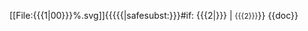 <includeonly>[[File:{{{1|00}}}%.svg]]{{{{{|safesubst:}}}#if: {{{2|}}}
| <small> {{{2}}}</small>}}</includeonly><noinclude>
{{doc}}
</noinclude>